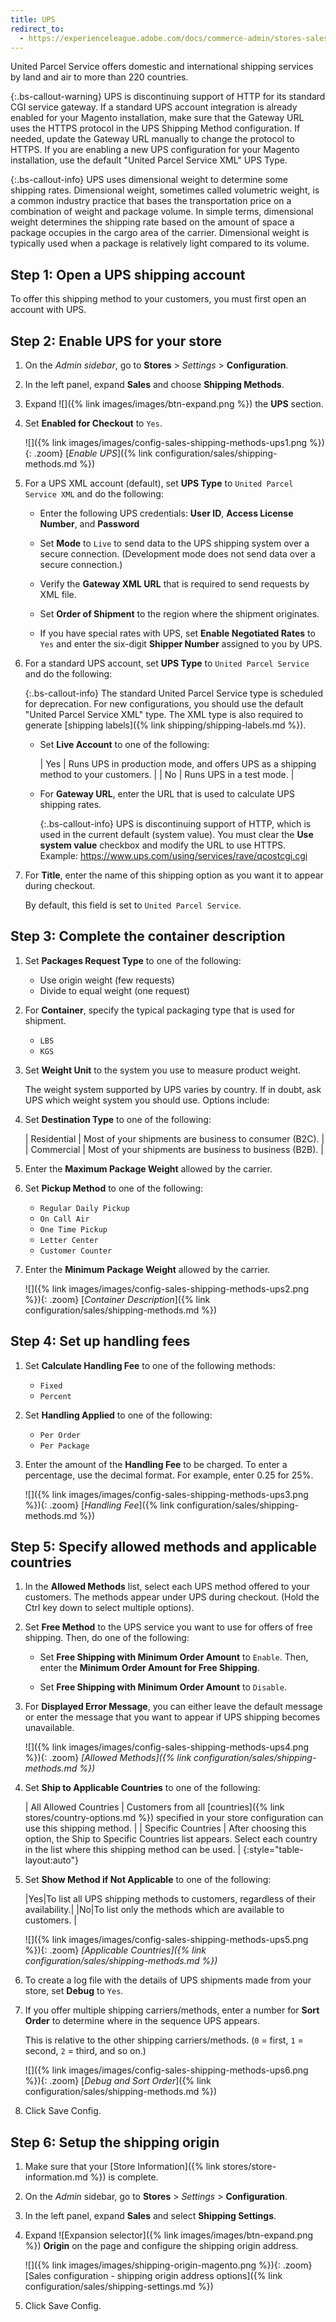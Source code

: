 ```yaml
---
title: UPS
redirect_to:
  - https://experienceleague.adobe.com/docs/commerce-admin/stores-sales/delivery/shipping-carriers/ups.html
---
```


United Parcel Service offers domestic and international shipping services by land and air to more than 220 countries.

{:.bs-callout-warning}
UPS is discontinuing support of HTTP for its standard CGI service gateway. If a standard UPS account integration is already enabled for your Magento installation, make sure that the Gateway URL uses the HTTPS protocol in the UPS Shipping Method configuration. If needed, update the Gateway URL manually to change the protocol to HTTPS. If you are enabling a new UPS configuration for your Magento installation, use the default "United Parcel Service XML" UPS Type.

{:.bs-callout-info}
UPS uses dimensional weight to determine some shipping rates. Dimensional weight, sometimes called volumetric weight, is a common industry practice that bases the transportation price on a combination of weight and package volume. In simple terms, dimensional weight determines the shipping rate based on the amount of space a package occupies in the cargo area of the carrier. Dimensional weight is typically used when a package is relatively light compared to its volume.

## Step 1: Open a UPS shipping account

To offer this shipping method to your customers, you must first open an account with UPS.

## Step 2: Enable UPS for your store

1. On the _Admin sidebar_, go to **Stores** > _Settings_ > **Configuration**.

1. In the left panel, expand **Sales** and choose **Shipping Methods**.

1. Expand ![]({% link images/images/btn-expand.png %}) the **UPS** section.

1. Set **Enabled for Checkout** to `Yes`.

   ![]({% link images/images/config-sales-shipping-methods-ups1.png %}){: .zoom}
   [*Enable UPS*]({% link configuration/sales/shipping-methods.md %})

1. For a UPS XML account (default), set **UPS Type** to `United Parcel Service XML` and do the following:

   - Enter the following UPS credentials: **User ID**, **Access License Number**, and **Password**

   - Set **Mode** to `Live` to send data to the UPS shipping system over a secure connection. (Development mode does not send data over a secure connection.)

   - Verify the **Gateway XML URL** that is required to send requests by XML file.

   - Set **Order of Shipment** to the region where the shipment originates.

   - If you have special rates with UPS, set **Enable Negotiated Rates** to `Yes` and enter the six-digit **Shipper Number** assigned to you by UPS.

1. For a standard UPS account, set **UPS Type** to `United Parcel Service` and do the following:

   {:.bs-callout-info}
   The standard United Parcel Service type is scheduled for deprecation. For new configurations, you should use the default  "United Parcel Service XML" type. The XML type is also required to generate [shipping labels]({% link shipping/shipping-labels.md %}).

   - Set **Live Account** to one of the following:

      | Yes | Runs UPS in production mode, and offers UPS as a shipping method to your customers. |
      | No | Runs UPS in a test mode. |

   - For **Gateway URL**, enter the URL that is used to calculate UPS shipping rates.

      {:.bs-callout-info}
      UPS is discontinuing support of HTTP, which is used in the current default (system value). You must clear the **Use system value** checkbox and modify the URL to use HTTPS. Example: https://www.ups.com/using/services/rave/qcostcgi.cgi

1. For **Title**, enter the name of this shipping option as you want it to appear during checkout.

   By default, this field is set to `United Parcel Service`.

## Step 3: Complete the container description

1. Set **Packages Request Type** to one of the following:

   - Use origin weight (few requests)
   - Divide to equal weight (one request)

1. For **Container**, specify the typical packaging type that is used for shipment.

   - `LBS`
   - `KGS`

1. Set **Weight Unit** to the system you use to measure product weight.

   The weight system supported by UPS varies by country. If in doubt, ask UPS which weight system you should use. Options include:

1. Set **Destination Type** to one of the following:

   | Residential | Most of your shipments are business to consumer (B2C). |
   | Commercial | Most of your shipments are business to business (B2B). |

1. Enter the **Maximum Package Weight** allowed by the carrier.

1. Set **Pickup Method** to one of the following:

   - `Regular Daily Pickup`
   - `On Call Air`
   - `One Time Pickup`
   - `Letter Center`
   - `Customer Counter`

1. Enter the **Minimum Package Weight** allowed by the carrier.

    ![]({% link images/images/config-sales-shipping-methods-ups2.png %}){: .zoom}
    [*Container Description*]({% link configuration/sales/shipping-methods.md %})

## Step 4: Set up handling fees

1. Set **Calculate Handling Fee** to one of the following methods:

   - `Fixed`
   - `Percent`

1. Set **Handling Applied** to one of the following:

   - `Per Order`
   - `Per Package`

1. Enter the amount of the **Handling Fee** to be charged. To enter a percentage, use the decimal format. For example, enter 0.25 for 25%.

    ![]({% link images/images/config-sales-shipping-methods-ups3.png %}){: .zoom}
    [*Handling Fee*]({% link configuration/sales/shipping-methods.md %})

## Step 5: Specify allowed methods and applicable countries

1. In the **Allowed Methods** list, select each UPS method offered to your customers. The methods appear under UPS during checkout. (Hold the Ctrl key down to select multiple options).

1. Set **Free Method** to the UPS service you want to use for offers of free shipping. Then, do one of the following:

   - Set **Free Shipping with Minimum Order Amount** to `Enable`. Then, enter the **Minimum Order Amount for Free Shipping**.

   - Set **Free Shipping with Minimum Order Amount** to `Disable`.

1. For **Displayed Error Message**, you can either leave the default message or enter the message that you want to appear if UPS shipping becomes unavailable.

   ![]({% link images/images/config-sales-shipping-methods-ups4.png %}){: .zoom}
   _[Allowed Methods]({% link configuration/sales/shipping-methods.md %})_

1. Set **Ship to Applicable Countries** to one of the following:

    | All Allowed Countries | Customers from all [countries]({% link stores/country-options.md %}) specified in your store configuration can use this shipping method. |
    | Specific Countries | After choosing this option, the Ship to Specific Countries list appears. Select each country in the list where this shipping method can be used. |
    {:style="table-layout:auto"}

1. Set **Show Method if Not Applicable** to one of the following:

    |Yes|To list all UPS shipping methods to customers, regardless of their availability.|
    |No|To list only the methods which are available to customers. |

    ![]({% link images/images/config-sales-shipping-methods-ups5.png %}){: .zoom}
    _[Applicable Countries]({% link configuration/sales/shipping-methods.md %})_

1. To create a log file with the details of UPS shipments made from your store, set **Debug** to `Yes`.

1. If you offer multiple shipping carriers/methods, enter a number for **Sort Order** to determine where in the sequence UPS appears.

   This is relative to the other shipping carriers/methods. (`0` = first, `1` = second, `2` = third, and so on.)

   ![]({% link images/images/config-sales-shipping-methods-ups6.png %}){: .zoom}
   [*Debug and Sort Order*]({% link configuration/sales/shipping-methods.md %})

1. Click <span class="btn">Save Config</span>.

## Step 6: Setup the shipping origin

1. Make sure that your [Store Information]({% link stores/store-information.md %}) is complete.

1. On the _Admin_ sidebar, go to **Stores** > _Settings_ > **Configuration**.

1. In the left panel, expand **Sales** and select **Shipping Settings**.

1. Expand ![Expansion selector]({% link images/images/btn-expand.png %}) **Origin** on the page and configure the shipping origin address.

    ![]({% link images/images/shipping-origin-magento.png %}){: .zoom}
    [Sales configuration - shipping origin address options]({% link configuration/sales/shipping-settings.md %})

1. Click <span class="btn">Save Config</span>.
